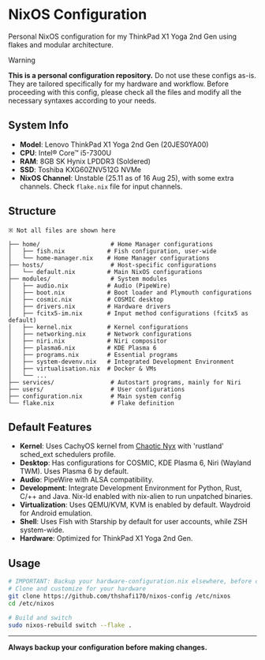 # NixOS Configuration

Personal NixOS configuration for my ThinkPad X1 Yoga 2nd Gen using flakes and modular architecture.

> [!WARNING]
> **This is a personal configuration repository.** Do not use these configs as-is. They are tailored specifically for my hardware and workflow. Before proceeding with this config, please check all the files and modify all the necessary syntaxes according to your needs.

## System Info

- **Model**: Lenovo ThinkPad X1 Yoga 2nd Gen (20JES0YA00)
- **CPU**: Intel® Core™ i5-7300U
- **RAM**: 8GB SK Hynix LPDDR3 (Soldered)
- **SSD**: Toshiba KXG60ZNV512G NVMe
- **NixOS Channel**: Unstable (25.11 as of 16 Aug 25), with some extra channels. Check `flake.nix` file for input channels.

## Structure


```
※ Not all files are shown here

├── home/                    # Home Manager configurations
│   ├── fish.nix            # Fish configuration, user-wide
│   └── home-manager.nix    # Home Manager configurations
├── hosts/                   # Host-specific configurations
│   └── default.nix         # Main NixOS configurations
├── modules/                 # System modules
│   ├── audio.nix           # Audio (PipeWire)
│   ├── boot.nix            # Boot loader and Plymouth configurations
│   ├── cosmic.nix          # COSMIC desktop
│   ├── drivers.nix         # Hardware drivers
│   ├── fcitx5-im.nix       # Input method configurations (fcitx5 as default)
│   ├── kernel.nix          # Kernel configurations
│   ├── networking.nix      # Network configurations
│   ├── niri.nix            # Niri compositor
│   ├── plasma6.nix         # KDE Plasma 6
│   ├── programs.nix        # Essential programs
│   ├── system-devenv.nix   # Integrated Development Environment
│   ├── virtualisation.nix  # Docker & VMs
│   └── ...
├── services/                # Autostart programs, mainly for Niri
├── users/                   # User configurations
├── configuration.nix        # Main system config
└── flake.nix                # Flake definition
```

## Default Features

- **Kernel**: Uses CachyOS kernel from [Chaotic Nyx](https://www.nyx.chaotic.cx) with 'rustland' sched_ext schedulers profile.
- **Desktop**: Has configurations for COSMIC, KDE Plasma 6, Niri (Wayland TWM). Uses Plasma 6 by default.
- **Audio**: PipeWire with ALSA compatibility.
- **Development**: Integrate Development Environment for Python, Rust, C/++ and Java. Nix-ld enabled with nix-alien to run unpatched binaries.
- **Virtualization**: Uses QEMU/KVM, KVM is enabled by default. Waydroid for Android emulation.
- **Shell**: Uses Fish with Starship by default for user accounts, while ZSH system-wide.
- **Hardware**: Optimized for ThinkPad X1 Yoga 2nd Gen.

## Usage

```bash
# IMPORTANT: Backup your hardware-configuration.nix elsewhere, before cloning the repo and moving it inside hosts folder
# Clone and customize for your hardware
git clone https://github.com/thshafi170/nixos-config /etc/nixos
cd /etc/nixos

# Build and switch
sudo nixos-rebuild switch --flake .
```

---

**Always backup your configuration before making changes.**
